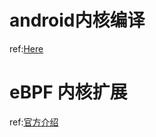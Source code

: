 # android内核编译
ref:[Here](https://github.com/Humenger/tool/blob/master/Android/%E6%BA%90%E7%A0%81%E7%BC%96%E8%AF%91/android-10.0.0_r2/readme.md#%E7%BC%96%E8%AF%91pixel-2-xl%E5%86%85%E6%A0%B8)
# eBPF 内核扩展
ref:[官方介绍](https://source.android.com/devices/architecture/kernel/bpf?hl=zh-cn#android_bpf_loader)

